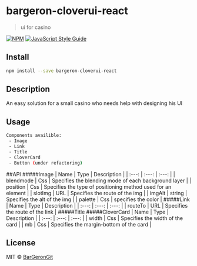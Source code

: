 # bargeron-cloverui-react

> ui for casino

[![NPM](https://img.shields.io/npm/v/bargeron-cloverui-react.svg)](https://www.npmjs.com/package/bargeron-cloverui-react) [![JavaScript Style Guide](https://img.shields.io/badge/code_style-standard-brightgreen.svg)](https://standardjs.com)

## Install

```bash
npm install --save bargeron-cloverui-react
```
## Description
An easy solution for a small casino who needs help with designing his UI
## Usage
```bash
Components availible:
 - Image
 - Link
 - Title
 - CloverCard
 - Button (under refactoring)

```
##API
#####Image
| Name | Type | Description |
| :---: | :---: | :---: |
| blendmode | Css | Specifies the blending mode of each background layer |
| position | Css | Specifies the type of positioning method used for an element |
| slotImg | URL | Specifies the route of the img |
| imgAlt | string | Specifies the alt of the img |
| palette | Css | specifies the color |
#####Link
| Name | Type | Description |
| :---: | :---: | :---: |
| routeTo | URL | Specifies the route of the link |
#####Title
#####CloverCard
| Name | Type | Description |
| :---: | :---: | :---: |
| width | Css | Specifies the width of the card |
| mb | Css | Specifies the margin-bottom of the card |


## License

MIT © [BarGeronGit](https://github.com/BarGeronGit)
